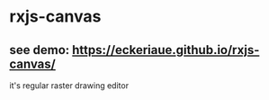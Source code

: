 # rxjs-canvas

## see demo: https://eckeriaue.github.io/rxjs-canvas/

it's regular raster drawing editor
